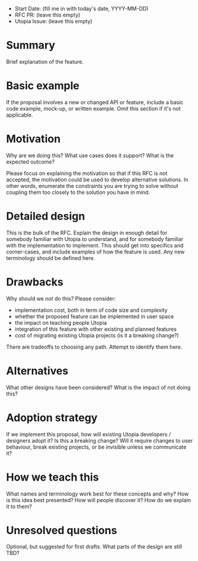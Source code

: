 - Start Date: (fill me in with today's date, YYYY-MM-DD)
- RFC PR: (leave this empty)
- Utopia Issue: (leave this empty)

# Summary

Brief explanation of the feature.

# Basic example

If the proposal involves a new or changed API or feature, include a basic code example,
mock-up, or written example. Omit this section if it's not applicable.

# Motivation

Why are we doing this? What use cases does it support? What is the expected
outcome?

Please focus on explaining the motivation so that if this RFC is not accepted,
the motivation could be used to develop alternative solutions. In other words,
enumerate the constraints you are trying to solve without coupling them too
closely to the solution you have in mind.

# Detailed design

This is the bulk of the RFC. Explain the design in enough detail for somebody
familiar with Utopia to understand, and for somebody familiar with the
implementation to implement. This should get into specifics and corner-cases,
and include examples of how the feature is used. Any new terminology should be
defined here.

# Drawbacks

Why should we *not* do this? Please consider:

- implementation cost, both in term of code size and complexity
- whether the proposed feature can be implemented in user space
- the impact on teaching people Utopia
- integration of this feature with other existing and planned features
- cost of migrating existing Utopia projects (is it a breaking change?)

There are tradeoffs to choosing any path. Attempt to identify them here.

# Alternatives

What other designs have been considered? What is the impact of not doing this?

# Adoption strategy

If we implement this proposal, how will existing Utopia developers / designers adopt it? Is
this a breaking change? Will it require changes to user behaviour, break existing projects,
or be invisible unless we communicate it?

# How we teach this

What names and terminology work best for these concepts and why? How is this
idea best presented? How will people discover it? How do we explain it to them?

# Unresolved questions

Optional, but suggested for first drafts. What parts of the design are still
TBD?
